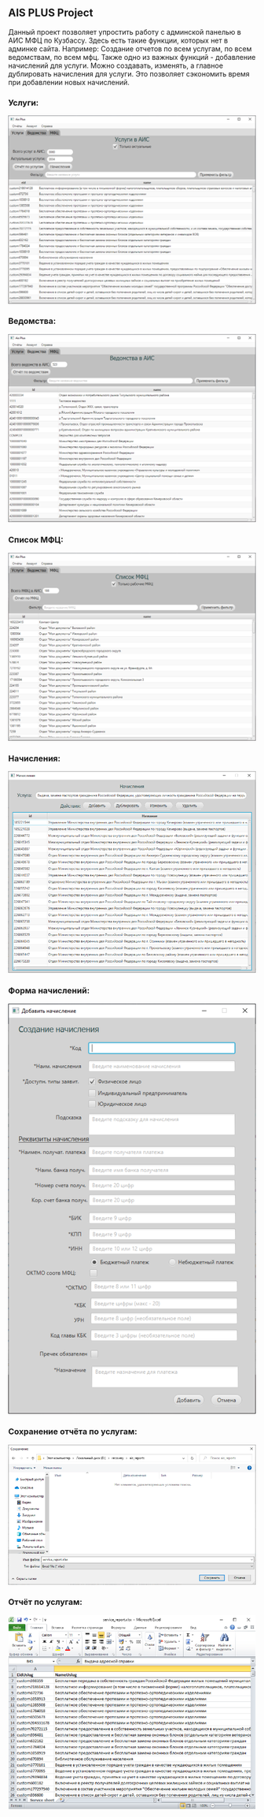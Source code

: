 ## AIS PLUS Project
Данный проект позволяет упростить работу с админской панелью в АИС МФЦ по Кузбассу.
Здесь есть такие функции, которых нет в админке сайта. Например: Создание отчетов по всем услугам, по всем ведомствам, по всем мфц.
Также одно из важных функций - добавление начислений для услуги. Можно создавать, изменять, а главное дублировать начисления для услуги. Это позволяет сэкономить время при добавлении новых начислений.

### Услуги:
![Alt text](/src/ais_plus/screenshots/Services.PNG "Скриншот услуг")
### Ведомства:
![Alt text](/src/ais_plus/screenshots/Departments.PNG "Скриншот ведомств")
### Список МФЦ:
![Alt text](/src/ais_plus/screenshots/Mfc.PNG "Скриншот МФЦ")
### Начисления:
![Alt text](/src/ais_plus/screenshots/Accruals.PNG "Скриншот начислений")
### Форма начислений:
![Alt text](/src/ais_plus/screenshots/CreateAccrual.PNG "Скриншот формы начислений")
### Сохранение отчёта по услугам:
![Alt text](/src/ais_plus/screenshots/ServicesDownload.PNG "Скриншот формы начислени")
### Отчёт по услугам:
![Alt text](/src/ais_plus/screenshots/ServiceReportExcel.PNG "Скриншот формы начислений")